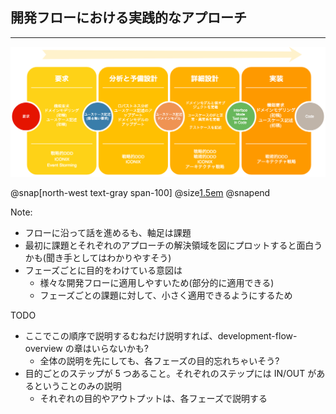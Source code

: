 ## 開発フローにおける実践的なアプローチ

---

![development-flow](assets/img/developmemt-flow.png)

@snap[north-west text-gray span-100]
@size[1.5em](開発の流れ)
@snapend

Note: 
 
- フローに沿って話を進めるも、軸足は課題 
- 最初に課題とそれぞれのアプローチの解決領域を図にプロットすると面白うかも(聞き手としてはわかりやすそう)
- フェーズごとに目的をわけている意図は
    - 様々な開発フローに適用しやすいため(部分的に適用できる)
    - フェーズごとの課題に対して、小さく適用できるようにするため

TODO

- ここでこの順序で説明するむねだけ説明すれば、development-flow-overview の章はいらないかも?
    - 全体の説明を先にしても、各フェーズの目的忘れちゃいそう?
- 目的ごとのステップが 5 つあること。それぞれのステップには IN/OUT があるということのみの説明
    - それぞれの目的やアウトプットは、各フェーズで説明する